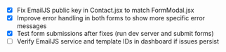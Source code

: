 - [x] Fix EmailJS public key in Contact.jsx to match FormModal.jsx
- [x] Improve error handling in both forms to show more specific error messages
- [x] Test form submissions after fixes (run dev server and submit forms)
- [ ] Verify EmailJS service and template IDs in dashboard if issues persist
